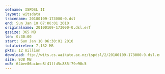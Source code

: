 ```yaml
---
setname: ISPDSL II
layout: witsdata
tracename: 20100109-173000-0.dsl
end: Sun Jan 10 07:00:01 2010
originalname: 20100109-173000-0.dsl.erf
gzsize: 365 MB
len: 0:30:00
start: Sun Jan 10 06:30:01 2010
totalwirelen: 7,132 MB
pkts: 12 million
download: ftp://wits.cs.waikato.ac.nz/ispdsl/2/20100109-173000-0.dsl.erf.gz
size: 938 MB
md5: 64bee06acbee8f41ffd5c885f79e90c5
---
```

